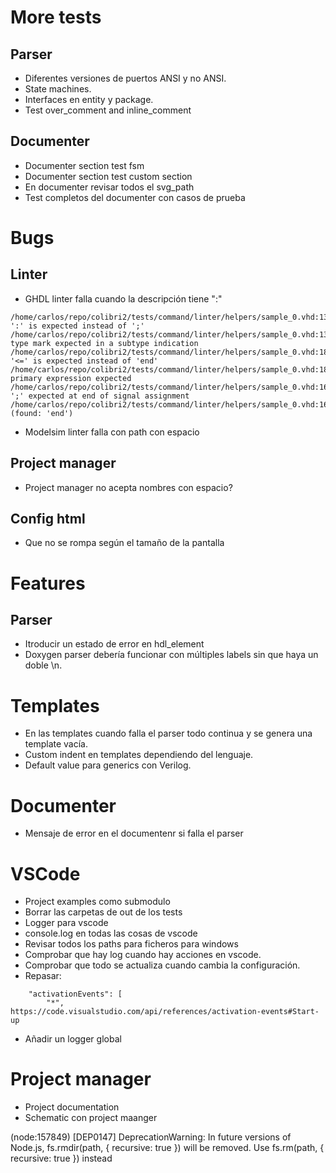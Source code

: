 # More tests
## Parser
- Diferentes versiones de puertos ANSI y no ANSI.
- State machines.
- Interfaces en entity y package.
- Test over_comment and inline_comment
## Documenter
- Documenter section test fsm
- Documenter section test custom section
- En documenter revisar todos el svg_path
- Test completos del documenter con casos de prueba





# Bugs
## Linter 
- GHDL linter falla cuando la descripción tiene ":"
```
/home/carlos/repo/colibri2/tests/command/linter/helpers/sample_0.vhd:13:19:error: ':' is expected instead of ';'
/home/carlos/repo/colibri2/tests/command/linter/helpers/sample_0.vhd:13:19:error: type mark expected in a subtype indication
/home/carlos/repo/colibri2/tests/command/linter/helpers/sample_0.vhd:18:1:error: '<=' is expected instead of 'end'
/home/carlos/repo/colibri2/tests/command/linter/helpers/sample_0.vhd:18:1:error: primary expression expected
/home/carlos/repo/colibri2/tests/command/linter/helpers/sample_0.vhd:16:20:error: ';' expected at end of signal assignment
/home/carlos/repo/colibri2/tests/command/linter/helpers/sample_0.vhd:16:20:error: (found: 'end')
```
- Modelsim linter falla con path con espacio
## Project manager
- Project manager no acepta nombres con espacio?
## Config html
- Que no se rompa según el tamaño de la pantalla





# Features
## Parser
- Itroducir un estado de error en hdl_element
- Doxygen parser debería funcionar con múltiples labels sin que haya un doble \n.
# Templates
- En las templates cuando falla el parser todo continua y se genera una template vacía.
- Custom indent en templates dependiendo del lenguaje.
- Default value para generics con Verilog.
# Documenter
- Mensaje de error en el documentenr si falla el parser
# VSCode
- Project examples como submodulo
- Borrar las carpetas de out de los tests
- Logger para vscode
- console.log en todas las cosas de vscode
- Revisar todos los paths para ficheros para windows
- Comprobar que hay log cuando hay acciones en vscode.
- Comprobar que todo se actualiza cuando cambia la configuración.
- Repasar: 
```
    "activationEvents": [
        "*",
https://code.visualstudio.com/api/references/activation-events#Start-up
```
- Añadir un logger global
# Project manager
- Project documentation
- Schematic con project maanger




(node:157849) [DEP0147] DeprecationWarning: In future versions of Node.js, fs.rmdir(path, { recursive: true }) will be removed. Use fs.rm(path, { recursive: true }) instead

